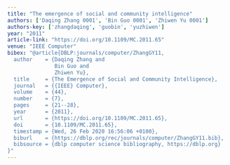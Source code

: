 ```yaml
---
title: "The emergence of social and community intelligence"
authors: ['Daqing Zhang 0001', 'Bin Guo 0001', 'Zhiwen Yu 0001']
authors-key: ['zhangdaqing', 'guobin', 'yuzhiwen']
year: "2011"
article-link: "https://doi.org/10.1109/MC.2011.65"
venue: "IEEE Computer"
bibex: "@article{DBLP:journals/computer/ZhangGY11,
  author    = {Daqing Zhang and
               Bin Guo and
               Zhiwen Yu},
  title     = {The Emergence of Social and Community Intelligence},
  journal   = {{IEEE} Computer},
  volume    = {44},
  number    = {7},
  pages     = {21--28},
  year      = {2011},
  url       = {https://doi.org/10.1109/MC.2011.65},
  doi       = {10.1109/MC.2011.65},
  timestamp = {Wed, 26 Feb 2020 16:56:06 +0100},
  biburl    = {https://dblp.org/rec/journals/computer/ZhangGY11.bib},
  bibsource = {dblp computer science bibliography, https://dblp.org}
}"
---
```

